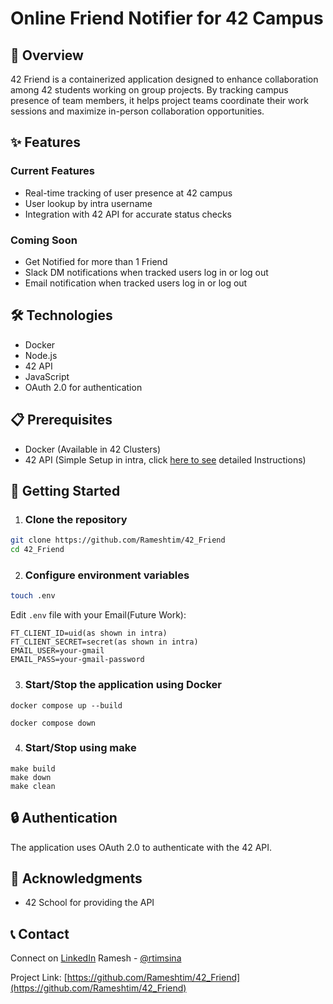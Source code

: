 # Online Friend Notifier for 42 Campus

## 🎯 Overview
42 Friend is a containerized application designed to enhance collaboration among 42 students working on group projects. By tracking campus presence of team members, it helps project teams coordinate their work sessions and maximize in-person collaboration opportunities.

## ✨ Features
### Current Features
- Real-time tracking of user presence at 42 campus
- User lookup by intra username
- Integration with 42 API for accurate status checks

### Coming Soon
- Get Notified for more than 1 Friend
- Slack DM notifications when tracked users log in or log out
- Email notification when tracked users log in or log out

## 🛠️ Technologies
- Docker
- Node.js
- 42 API
- JavaScript
- OAuth 2.0 for authentication

## 📋 Prerequisites
- Docker (Available in 42 Clusters)
- 42 API (Simple Setup in intra, click [here to see](images/setup.md) detailed Instructions)


## 🚀 Getting Started

1. ### Clone the repository
```bash
git clone https://github.com/Rameshtim/42_Friend
cd 42_Friend
```

2. ### Configure environment variables
```bash
touch .env
```
Edit `.env` file with your Email(Future Work):
```
FT_CLIENT_ID=uid(as shown in intra)
FT_CLIENT_SECRET=secret(as shown in intra)
EMAIL_USER=your-gmail
EMAIL_PASS=your-gmail-password
```

3. ### Start/Stop the application using Docker
```Docker
docker compose up --build
```
```
docker compose down
```
4. ### Start/Stop using make
```
make build
make down
make clean
```

## 🔒 Authentication
The application uses OAuth 2.0 to authenticate with the 42 API. 



## 🙏 Acknowledgments
- 42 School for providing the API

## 📞 Contact
Connect on [LinkedIn](https://www.linkedin.com/in/ramesh-timsina)
Ramesh - [@rtimsina](https://github.com/Rameshtim)

Project Link: [https://github.com/Rameshtim/42_Friend](https://github.com/Rameshtim/42_Friend)